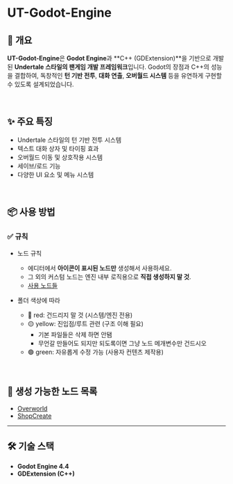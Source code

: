 # UT-Godot-Engine

## 📝 개요

**UT-Godot-Engine**은 **Godot Engine**과 \*\*C++ (GDExtension)\*\*을 기반으로 개발된 **Undertale 스타일의 팬게임 개발 프레임워크**입니다.
Godot의 장점과 C++의 성능을 결합하여, 독창적인 **턴 기반 전투**, **대화 연출**, **오버월드 시스템** 등을 유연하게 구현할 수 있도록 설계되었습니다.

<br>

## ✨ 주요 특징

* Undertale 스타일의 턴 기반 전투 시스템
* 텍스트 대화 상자 및 타이핑 효과
* 오버월드 이동 및 상호작용 시스템
* 세이브/로드 기능
* 다양한 UI 요소 및 메뉴 시스템

<br>

## 📦 사용 방법

### ✅ 규칙
- 노드 규칙
    - 에디터에서 **아이콘이 표시된 노드만** 생성해서 사용하세요.
    - 그 외의 커스텀 노드는 엔진 내부 로직용으로 **직접 생성하지 말 것**.
    - [사용 노드들](#-생성-가능한-노드-목록)

- 폴더 색상에 따라
    - 🔴 red: 건드리지 말 것 (시스템/엔진 전용)
    - 🟡 yellow: 진입점/루트 관련 (구조 이해 필요)
        - 기본 파일들은 삭제 하면 안됌
        - 무언갈 만들어도 되지만 되도록이면 그냥 노드 메개변수만 건드시오
    - 🟢 green: 자유롭게 수정 가능 (사용자 컨텐츠 제작용)

<br>

## 📁 생성 가능한 노드 목록

* [Overworld](/docs/Overworld.md)
* [ShopCreate](/docs/ShopCreate.md)

---

## 🛠 기술 스택

* **Godot Engine 4.4**
* **GDExtension (C++)**